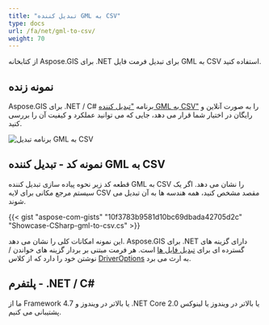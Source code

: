 ```yaml
---
title: "تبدیل کننده GML به CSV"
type: docs
url: /fa/net/gml-to-csv/
weight: 70
---
```


از کتابخانه Aspose.GIS برای .NET برای تبدیل فرمت فایل GML به CSV استفاده کنید.

## **نمونه زنده**

Aspose.GIS برای .NET / C# برنامه ["تبدیل کننده GML به CSV"](https://products.aspose.app/gis/conversion/gml-to-csv) را به صورت آنلاین و رایگان در اختیار شما قرار می دهد، جایی که می توانید عملکرد و کیفیت آن را بررسی کنید.

![برنامه تبدیل GML به CSV](conversion.png)

## **نمونه کد - تبدیل کننده GML به CSV**

قطعه کد زیر نحوه پیاده سازی تبدیل کننده GML به CSV را نشان می دهد. اگر یک سیستم مرجع مکانی برای لایه CSV مقصد مشخص کنید، همه هندسه ها به آن تبدیل می شوند. 

{{< gist "aspose-com-gists" "10f3783b9581d10bc69dbada42705d2c" "Showcase-CSharp-gml-to-csv.cs" >}}

این نمونه امکانات کلی را نشان می دهد. Aspose.GIS برای .NET دارای گزینه های گسترده ای برای [تبدیل فایل ها](https://docs.aspose.com/gis/net/vector-layers/) است. هر فرمت مبتنی بر بردار گزینه های خواندن / نوشتن خود را دارد که از کلاس [DriverOptions](https://reference.aspose.com/gis/net/aspose.gis/driveroptions) به ارث می برد.

## **پلتفرم - .NET / C#**

ما از Framework 4.7 یا بالاتر در ویندوز و .NET Core 2.0 یا بالاتر در ویندوز یا لینوکس پشتیبانی می کنیم.
